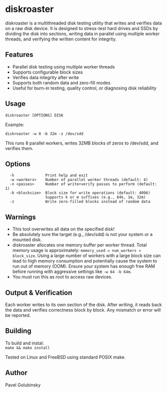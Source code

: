 diskroaster
=========

diskroaster is a multithreaded disk testing utility that writes and verifies data on a raw disk device. It is designed to stress-test hard drives and SSDs by dividing the disk into sections, writing data in parallel using multiple worker threads, and verifying the written content for integrity.

Features
--------

- Parallel disk testing using multiple worker threads
- Supports configurable block sizes
- Verifies data integrity after write
- Supports both random data and zero-fill modes
- Useful for burn-in testing, quality control, or diagnosing disk reliability

Usage
-----

    diskroaster [OPTIONS] DISK

Example:

    diskroaster -w 8 -b 32m -z /dev/sdd

This runs 8 parallel workers, writes 32MB blocks of zeros to /dev/sdd, and verifies them.

Options
-------
```
  -h              Print help and exit  
  -w <workers>    Number of parallel worker threads (default: 4)  
  -n <passes>     Number of write+verify passes to perform (default: 1)  
  -b <blocksize>  Block size for write operations (default: 4096)    
                  Supports k or m suffixes (e.g., 64k, 1m, 32m)  
  -z              Write zero-filled blocks instead of random data  
```
Warnings
--------

- This tool overwrites all data on the specified disk!
- Be absolutely sure the target (e.g., /dev/sdd) is not your system or a mounted disk.
- diskroaster allocates one memory buffer per worker thread.  Total memory usage is approximately:
`memory_used = num_workers × block_size`.
Using a large number of workers with a large block size can lead to high memory consumption and potentially cause the system to run out of memory (OOM).
Ensure your system has enough free RAM before running with aggressive settings like `-w 64 -b 64m`.
- You must run this as root to access raw devices.

Output & Verification
---------------------

Each worker writes to its own section of the disk. After writing, it reads back the data and verifies correctness block by block. Any mismatch or error will be reported.

Building
--------

To build and instal:  
`make && make install`

Tested on Linux and FreeBSD using standard POSIX make.

Author
------

Pavel Golubinsky  
